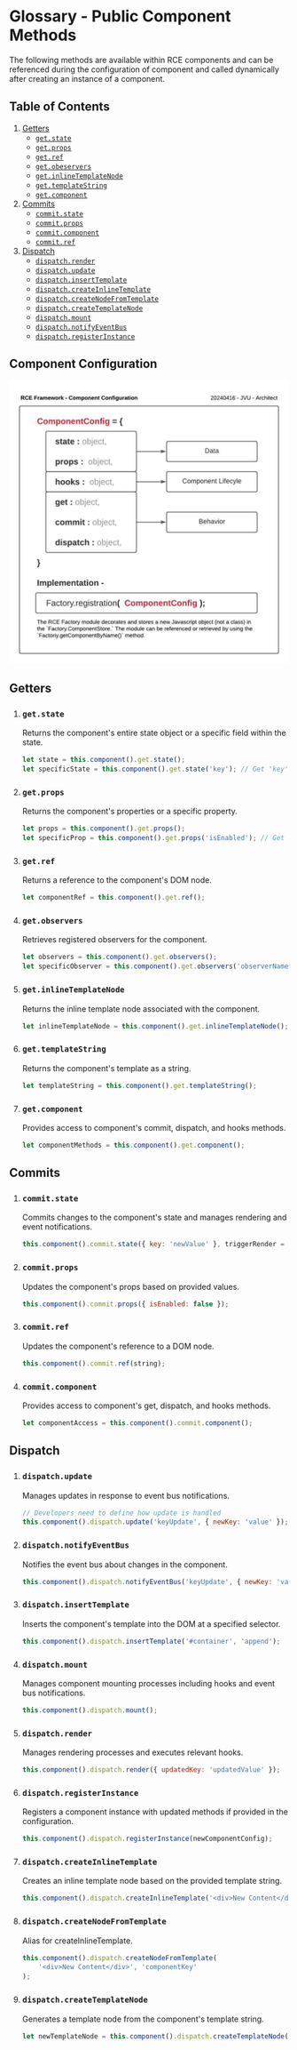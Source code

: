 # Glossary - Public Component Methods

The following methods are available within RCE components and can be referenced during the configuration of component and called dynamically after creating an instance of a component.

## Table of Contents

1. [Getters](#getters)
    - [`get.state`](#getstate)
    - [`get.props`](#getprops)
    - [`get.ref`](#getref)
    - [`get.obeservers`](#getobservers)
    - [`get.inlineTemplateNode`](#getinlinetemplatenode)
    - [`get.templateString`](#gettemplatestring)
    - [`get.component`](#getcomponent)
1. [Commits](#commits)
    - [`commit.state`](#commitstate)
    - [`commit.props`](#commitprops)
    - [`commit.component`](#commitcomponent)
    - [`commit.ref`](#commitref)
1. [Dispatch](#dispatch)
    - [`dispatch.render`](#dispatchrender)
    - [`dispatch.update`](#dispatchupdate)
    - [`dispatch.insertTemplate`](#dispatchinserttemplate)
    - [`dispatch.createInlineTemplate`](#dispatchcreateinlinetemplate)
    - [`dispatch.createNodeFromTemplate`](#dispatchcreatenodefromtemplate)
    - [`dispatch.createTemplateNode`](#dispatchcreatetemplatenode)
    - [`dispatch.mount`](#dispatchmount)
    - [`dispatch.notifyEventBus`](#dispatchnotifyeventbus)
    - [`dispatch.registerInstance`](#dispatchregisterinstance)

## Component Configuration
![](../docs/assets/20240416_RCE-Framework-Documentation_Component-Configuration.jpeg)


## Getters 

1. ### **`get.state`**

    Returns the component's entire state object or a specific field within the state.

    ```javascript
    let state = this.component().get.state();
    let specificState = this.component().get.state('key'); // Get 'key' from the state
    ```

1. ### **`get.props`**

    Returns the component's properties or a specific property.

    ```javascript
    let props = this.component().get.props();
    let specificProp = this.component().get.props('isEnabled'); // Get 'isEnabled' property
    ```

1. ### **`get.ref`**

    Returns a reference to the component's DOM node.

    ```javascript
    let componentRef = this.component().get.ref();
    ```

1. ### **`get.observers`**

    Retrieves registered observers for the component.

    ```javascript
    let observers = this.component().get.observers();
    let specificObserver = this.component().get.observers('observerName');
    ```

1. ### **`get.inlineTemplateNode`**

    Returns the inline template node associated with the component.

    ```javascript
    let inlineTemplateNode = this.component().get.inlineTemplateNode();
    ```

1. ### **`get.templateString`**

    Returns the component's template as a string.

    ```javascript
    let templateString = this.component().get.templateString();
    ```

1. ###  **`get.component`**

    Provides access to component's commit, dispatch, and hooks methods.

    ```javascript
    let componentMethods = this.component().get.component();
    ```

## Commits

1. ### **`commit.state`**

    Commits changes to the component's state and manages rendering and event notifications.

    ```javascript
    this.component().commit.state({ key: 'newValue' }, triggerRender = true, triggerNotification = true );
    ```

1. ### **`commit.props`**

    Updates the component's props based on provided values.

    ```javascript
    this.component().commit.props({ isEnabled: false });
    ```

1. ### **`commit.ref`**

    Updates the component's reference to a DOM node.

    ```javascript
    this.component().commit.ref(string);
    ```

1. ### **`commit.component`**

    Provides access to component's get, dispatch, and hooks methods.

    ```javascript
    let componentAccess = this.component().commit.component();
    ```

## Dispatch

1. ### **`dispatch.update`**

    Manages updates in response to event bus notifications.

    ```javascript
    // Developers need to define how update is handled
    this.component().dispatch.update('keyUpdate', { newKey: 'value' });
    ```

1. ### **`dispatch.notifyEventBus`**

    Notifies the event bus about changes in the component.

    ```javascript
    this.component().dispatch.notifyEventBus('keyUpdate', { newKey: 'value' });
    ```

1. ### **`dispatch.insertTemplate`**

    Inserts the component's template into the DOM at a specified selector.

    ```javascript
    this.component().dispatch.insertTemplate('#container', 'append');
    ```

1. ### **`dispatch.mount`**

    Manages component mounting processes including hooks and event bus notifications.

    ```javascript
    this.component().dispatch.mount();
    ```

1. ###  **`dispatch.render`**

    Manages rendering processes and executes relevant hooks.

    ```javascript
    this.component().dispatch.render({ updatedKey: 'updatedValue' });
    ```

1. ### **`dispatch.registerInstance`**

    Registers a component instance with updated methods if provided in the configuration.

    ```javascript
    this.component().dispatch.registerInstance(newComponentConfig);
    ```

1. ### **`dispatch.createInlineTemplate`**

    Creates an inline template node based on the provided template string.

    ```javascript
    this.component().dispatch.createInlineTemplate('<div>New Content</div>', 'componentKey');
    ```

1. ### **`dispatch.createNodeFromTemplate`**

    Alias for createInlineTemplate.

    ```javascript
    this.component().dispatch.createNodeFromTemplate(
        '<div>New Content</div>', 'componentKey'
    );
    ```

1. ### **`dispatch.createTemplateNode`**

    Generates a template node from the component's template string.

    ```javascript
    let newTemplateNode = this.component().dispatch.createTemplateNode();
    ```